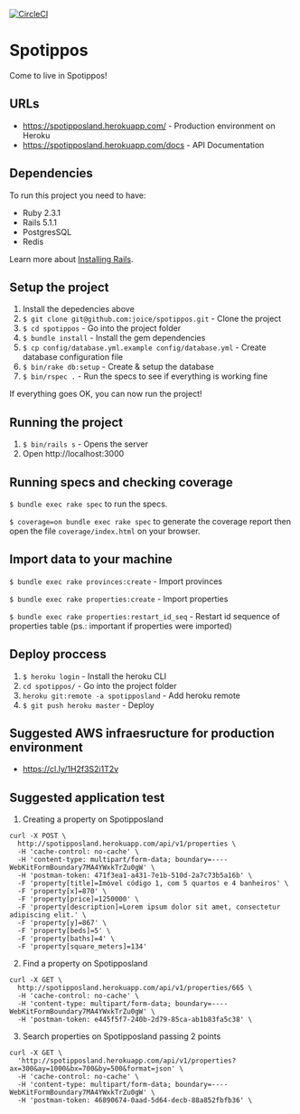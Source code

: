 [![CircleCI](https://circleci.com/gh/joice/spotippos.svg?style=svg)](https://circleci.com/gh/joice/spotippos)

Spotippos
================

Come to live in Spotippos!

URLs
---------------
* https://spotipposland.herokuapp.com/ - Production environment on Heroku
* https://spotipposland.herokuapp.com/docs - API Documentation

Dependencies
-------------

To run this project you need to have:

- Ruby 2.3.1
- Rails 5.1.1
- PostgresSQL
- Redis

Learn more about [Installing Rails](http://railsapps.github.io/installing-rails.html).

Setup the project
---------------
1. Install the depedencies above
2. `$ git clone git@github.com:joice/spotippos.git` - Clone the project
3. `$ cd spotippos` - Go into the project folder
4. `$ bundle install` - Install the gem dependencies
5. `$ cp config/database.yml.example config/database.yml`  - Create database configuration file
6. `$ bin/rake db:setup` - Create & setup the database
7. `$ bin/rspec .` - Run the specs to see if everything is working fine

If everything goes OK, you can now run the project!

Running the project
-------------------------
1. `$ bin/rails s` - Opens the server
2. Open http://localhost:3000

Running specs and checking coverage
-------------
`$ bundle exec rake spec` to run the specs.

`$ coverage=on bundle exec rake spec` to generate the coverage report then open the file `coverage/index.html` on your browser.

Import data to your machine
----------------
`$ bundle exec rake provinces:create` - Import provinces

`$ bundle exec rake properties:create` - Import properties

`$ bundle exec rake properties:restart_id_seq` - Restart id sequence of properties table (ps.: important if properties were imported)

Deploy proccess
----------------

1. `$ heroku login` - Install the heroku CLI
2. `cd spotippos/` - Go into the project folder
3. `heroku git:remote -a spotipposland` - Add heroku remote
4. `$ git push heroku master` - Deploy

Suggested AWS infraesructure for production environment
----------------

* https://cl.ly/1H2f3S2i1T2v


Suggested application test
----------------

1. Creating a property on Spotipposland

```
curl -X POST \
  http://spotipposland.herokuapp.com/api/v1/properties \
  -H 'cache-control: no-cache' \
  -H 'content-type: multipart/form-data; boundary=----WebKitFormBoundary7MA4YWxkTrZu0gW' \
  -H 'postman-token: 471f3ea1-a431-7e1b-510d-2a7c73b5a16b' \
  -F 'property[title]=Imóvel código 1, com 5 quartos e 4 banheiros' \
  -F 'property[x]=870' \
  -F 'property[price]=1250000' \
  -F 'property[description]=Lorem ipsum dolor sit amet, consectetur adipiscing elit.' \
  -F 'property[y]=867' \
  -F 'property[beds]=5' \
  -F 'property[baths]=4' \
  -F 'property[square_meters]=134'
```

2. Find a property on Spotipposland

```
curl -X GET \
  http://spotipposland.herokuapp.com/api/v1/properties/665 \
  -H 'cache-control: no-cache' \
  -H 'content-type: multipart/form-data; boundary=----WebKitFormBoundary7MA4YWxkTrZu0gW' \
  -H 'postman-token: e445f5f7-240b-2d79-85ca-ab1b83fa5c38' \
```

3. Search properties on Spotipposland passing 2 points

```
curl -X GET \
  'http://spotipposland.herokuapp.com/api/v1/properties?ax=300&ay=1000&bx=700&by=500&format=json' \
  -H 'cache-control: no-cache' \
  -H 'content-type: multipart/form-data; boundary=----WebKitFormBoundary7MA4YWxkTrZu0gW' \
  -H 'postman-token: 46890674-0aad-5d64-decb-88a852fbfb36' \
```
